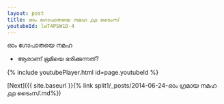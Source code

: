 ```yaml
---
layout: post
title: ഓം ഗോപാതയെ നമഹ ൧൧ ടൈംസ്
youtubeId: lwT4PSW1D-4
---
```

 
 
 ഓം ഗോപാതയെ നമഹ 
 
 -  ആരാണ് ഭൂമിയെ ഭരിക്കുന്നത്? 
 
  
 
  
 
 
 
 
 
 


{% include youtubePlayer.html id=page.youtubeId %}
 
[Next]({{ site.baseurl }}{% link  split1/_posts/2014-06-24-ഓം ഗ്രമായ നമഹ ൧൧ ടൈംസ്.md%})
 
